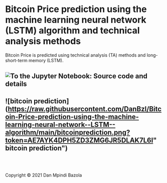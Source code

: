 # Bitcoin Price prediction using the machine learning neural network (LSTM) algorithm and technical analysis methods
 Bitcoin Price is predicted using technical analysis (TA) methods and long-short-term memory (LSTM).
<br>


## ![To the Jupyter Notebook: Source code and details](https://github.com/DanBzl/Bitcoin-Price-prediction-using-the-machine-learning-neural-network--LSTM--algorithm/blob/main/Bitcoin%20Price%20prediction%20using%20the%20machine%20learning%20neural%20network%20(LSTM)%20algorithm%20and%20technical%20analysis%20(TA)%20methods.ipynb "To the Jupyter Notebook: Source code and details")

## ![bitcoin prediction](https://raw.githubusercontent.com/DanBzl/Bitcoin-Price-prediction-using-the-machine-learning-neural-network--LSTM--algorithm/main/bitcoinprediction.png?token=AE7AYK4DPH5ZD3ZMG6JR5DLAK7L6I" bitcoin prediction")

<br>
<br>


Copyright © 2021 Dan Mpindi Bazola

